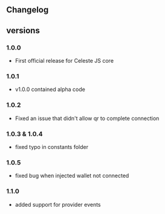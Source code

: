 ## Changelog

## versions

### 1.0.0

-   First official release for Celeste JS core

### 1.0.1

-   v1.0.0 contained alpha code

### 1.0.2

-   Fixed an issue that didn't allow qr to complete connection

### 1.0.3 & 1.0.4

-   fixed typo in constants folder

### 1.0.5

-   fixed bug when injected wallet not connected

### 1.1.0

-   added support for provider events
